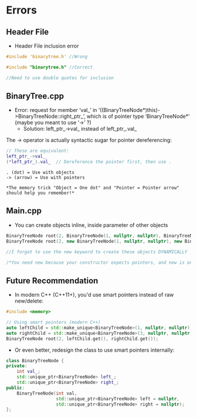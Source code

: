 # Errors

## Header File
- Header File inclusion error
```cpp
#include 'binarytree.h' //Wrong

#include "binarytree.h" //Correct

//Need to use double quotes for inclusion

```

## BinaryTree.cpp
- Error: request for member ‘val_’ in ‘((BinaryTreeNode*)this)->BinaryTreeNode::right_ptr_’, which is of pointer type ‘BinaryTreeNode*’ (maybe you meant to use ‘->’ ?)
    - Solution: left_ptr_->val_ instead of left_ptr_.val_

The -> operator is actually syntactic sugar for pointer dereferencing:
```cpp
// These are equivalent:
left_ptr_->val_
(*left_ptr_).val_  // Dereference the pointer first, then use .
```

```
. (dot) = Use with objects
-> (arrow) = Use with pointers

*The memory trick "Object = One dot" and "Pointer = Pointer arrow" should help you remember!*
```





## Main.cpp

- You can create objects inline, inside parameter of other objects
```cpp
BinaryTreeNode root(2, BinaryTreeNode(1, nullptr, nullptr), BinaryTreeNode(3, nullptr, nullptr)); //Wrong
BinaryTreeNode root(2, new BinaryTreeNode(1, nullptr, nullptr), new BinaryTreeNode(3, nullptr, nullptr)); //Correct

//I forgot to use the new keyword to create these objects DYNAMICALLY

/*You need new because your constructor expects pointers, and new is one way to get pointers to dynamically created objects. However, for learning purposes, I'd recommend the stack allocation approach (predefining the objects then passing their address) as it's safer and doesn't require manual memory management.*/
```

## Future Recommendation
- In modern C++ (C++11+), you'd use smart pointers instead of raw new/delete:
```cpp
#include <memory>

// Using smart pointers (modern C++)
auto leftChild = std::make_unique<BinaryTreeNode>(1, nullptr, nullptr);
auto rightChild = std::make_unique<BinaryTreeNode>(3, nullptr, nullptr);
BinaryTreeNode root(2, leftChild.get(), rightChild.get());
```

- Or even better, redesign the class to use smart pointers internally:
```cpp
class BinaryTreeNode {
private:
    int val_;
    std::unique_ptr<BinaryTreeNode> left_;
    std::unique_ptr<BinaryTreeNode> right_;
public:
    BinaryTreeNode(int val, 
                   std::unique_ptr<BinaryTreeNode> left = nullptr,
                   std::unique_ptr<BinaryTreeNode> right = nullptr);
};
```

